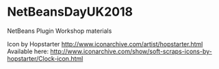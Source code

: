 # NetBeansDayUK2018
NetBeans Plugin Workshop materials

Icon by Hopstarter http://www.iconarchive.com/artist/hopstarter.html
Available here: http://www.iconarchive.com/show/soft-scraps-icons-by-hopstarter/Clock-icon.html
